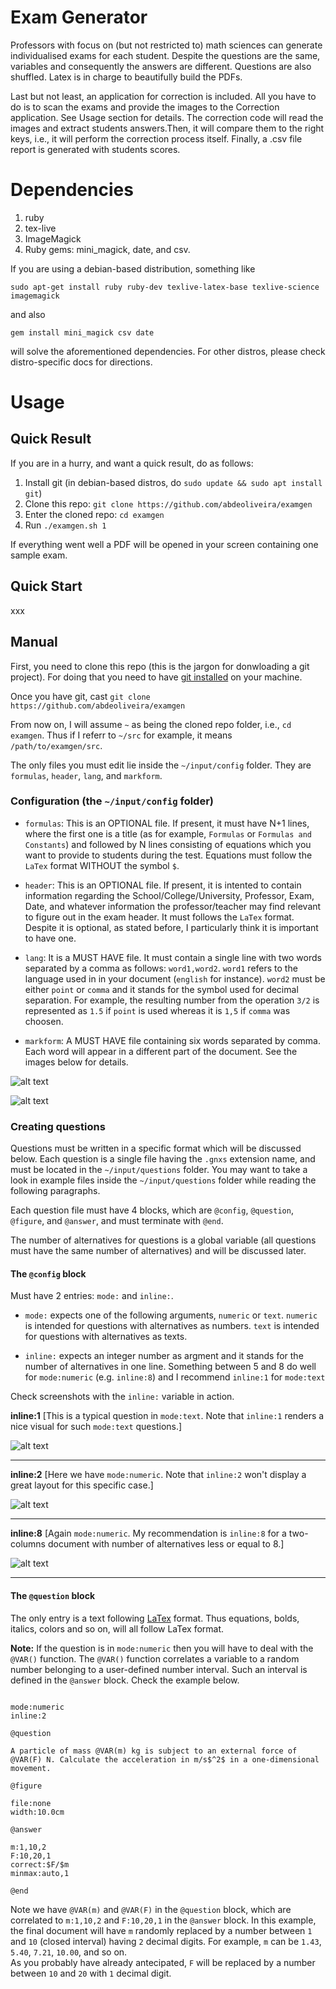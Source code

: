 # Exam Generator 

Professors with focus on (but not restricted to) math sciences can generate individualised exams for each student.
Despite the questions are the same, variables and consequently the answers are different. Questions are also shuffled. 
Latex is in charge to beautifully build the PDFs.

Last but not least, an application for correction is included. All you have to do is to scan the exams and provide the images to the Correction application. 
See Usage section for details. The correction code will read the images and extract students answers.Then, it will compare them to the right keys, i.e., it will
perform the correction process itself. Finally, a .csv file report is generated with students scores.

# Dependencies

1. ruby
2. tex-live
3. ImageMagick
4. Ruby gems: mini_magick, date, and csv.

If you are using a debian-based distribution, something like 

`sudo apt-get install ruby ruby-dev texlive-latex-base texlive-science imagemagick`

and also 

`gem install mini_magick csv date`

will solve the aforementioned dependencies. For other distros, please check distro-specific docs for directions.

# Usage

## Quick Result

If you are in a hurry, and want a quick result, do as follows:

1. Install git (in debian-based distros, do `sudo update && sudo apt install git`)
2. Clone this repo: `git clone https://github.com/abdeoliveira/examgen`
3. Enter the cloned repo: `cd examgen`
4. Run `./examgen.sh 1`

If everything went well a PDF will be opened in your screen containing one sample exam.  

## Quick Start

xxx

## Manual

First, you need to clone this repo (this is the jargon for donwloading a git project). For doing that you need to have [git installed](https://git-scm.com/book/en/v2/Getting-Started-Installing-Git) on your machine. 

Once you have git, cast `git clone https://github.com/abdeoliveira/examgen`

From now on, I will assume `~` as being the cloned repo folder, i.e., `cd examgen`. Thus if I referr to `~/src` for example, it means `/path/to/examgen/src`.

The only files you must edit lie inside the `~/input/config` folder. They are `formulas`, `header`, `lang`, and `markform`. 

### Configuration (the `~/input/config` folder)

* `formulas`: This is an OPTIONAL file. If present, it must have N+1 lines, where the first one is a title (as for example, `Formulas` or `Formulas and Constants`) and followed by N lines consisting of equations which you want to provide to students during the test. Equations must follow the `LaTex` format WITHOUT the symbol `$`.

* `header`: This is an OPTIONAL file. If present, it is intented to contain information regarding the School/College/University, Professor, Exam, Date, and whatever information the professor/teacher may find relevant to figure out in the exam header. It must follows the `LaTex` format. Despite it is optional, as stated before, I particularly think it is important to have one.

* `lang`: It is a MUST HAVE file. It must contain a single line with two words separated by a comma as follows: `word1,word2`. `word1` refers to the language used in in your document (`english` for instance). `word2` must be either `point` or `comma` and it stands for the symbol used for decimal separation. For example, the resulting number from the operation `3/2` is represented as `1.5` if `point` is used whereas it is `1,5` if `comma` was choosen.

* `markform`: A MUST HAVE file containing six words separated by comma. Each word will appear in a different part of the document. See the images below for details.

![alt text](screenshots/words-markform-1.png)

![alt text](screenshots/words-markform-2.png)


### Creating questions

Questions must be written in a specific format which will be discussed below. Each question is a single file having the `.gnxs` extension name, and must be located in the `~/input/questions` folder. You may want to take a look in example files inside the `~/input/questions` folder while reading the following paragraphs. 

Each question file must have 4 blocks, which are `@config`, `@question`, `@figure`, and `@answer`, and must terminate with `@end`.

The number of alternatives for questions is a global variable (all questions must have the same number of alternatives) and will be discussed later.

#### The `@config` block

Must have 2 entries: `mode:` and `inline:`. 

* `mode:` expects one of the following arguments, `numeric` or `text`. `numeric` is intended for questions with alternatives as numbers. 
`text` is intended for questions with alternatives as texts. 

* `inline:` expects an integer number as argment and it stands for the number of alternatives in one line. Something between 5 and 8 do well for `mode:numeric` (e.g. `inline:8`) 
and I recommend `inline:1` for `mode:text`

Check screenshots with the `inline:` variable in action. 

**inline:1** [This is a typical question in `mode:text`. Note that `inline:1` renders a nice visual for such `mode:text` questions.]

![alt text](screenshots/inline-1.png "inline:1")

-----

**inline:2** [Here we have `mode:numeric`. Note that `inline:2` won't display a great layout for this specific case.]

![alt text](screenshots/inline-2.png "inline:2")

-----

**inline:8** [Again `mode:numeric`. My recommendation is `inline:8` for a two-columns document with number of alternatives less or equal to 8.]

![alt text](screenshots/inline-5.png "inline:8")

-----


#### The `@question` block

The only entry is a text following [LaTex](https://www.latex-project.org/) format. Thus equations, bolds, italics, colors and so on, will all follow LaTex format.  

**Note:** If the question is in `mode:numeric` then you will have to deal with the `@VAR()` function. The `@VAR()` function correlates a variable 
to a random number belonging to a user-defined number interval. Such an interval is defined in the `@answer` block. Check the example below. 
```@config

mode:numeric
inline:2

@question

A particle of mass @VAR(m) kg is subject to an external force of @VAR(F) N. Calculate the acceleration in m/s$^2$ in a one-dimensional movement. 

@figure

file:none
width:10.0cm

@answer

m:1,10,2
F:10,20,1
correct:$F/$m
minmax:auto,1

@end
```
Note we have `@VAR(m)` and `@VAR(F)` in the `@question` block, which are correlated to `m:1,10,2` and `F:10,20,1` in the `@answer` block. 
In this example, the final document will have `m` randomly replaced by a number between `1` and `10` (closed interval) having `2` decimal digits. 
For example, `m` can be `1.43`, `5.40`, `7.21`, `10.00`, and so on.  
As you probably have already antecipated, `F` will be replaced by a number between `10` and `20` with `1` decimal digit. 






